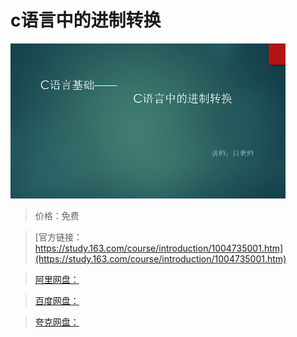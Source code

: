 # c语言中的进制转换

![img](../../../assets/study163/free/4C59EE4680718E984F5A7498C6E7F9DC.png)

> 价格：免费

> [官方链接：https://study.163.com/course/introduction/1004735001.htm](https://study.163.com/course/introduction/1004735001.htm)

> [阿里网盘：]()

> [百度网盘：]()

> [夸克网盘：]()
